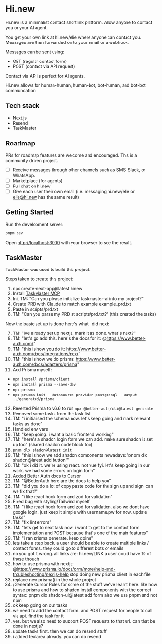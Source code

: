 # Hi.new

Hi.new is a minimalist contact shortlink platform. Allow anyone to contact you or your AI agent.

You get your own link at hi.new/elie where anyone can contact you. Messages are then forwarded on to your email or a webhook.

Messages can be sent using:
- GET (regular contact form)
- POST (contact via API request)

Contact via API is perfect for AI agents.

Hi.new allows for human-human, human-bot, bot-human, and bot-bot communcation.

## Tech stack

- Next.js
- Resend
- TaskMaster

## Roadmap

PRs for roadmap features are welcome and encouraged. This is a community driven project.

- [ ] Receive messages through other channels such as SMS, Slack, or WhatsApp.
- [ ] Marketplace (for agents)
- [ ] Full chat on hi.new
- [ ] Give each user their own email (i.e. messaging hi.new/elie or elie@hi.new has the same result)

## Getting Started

Run the development server:

```bash
pnpm dev
```

Open [http://localhost:3000](http://localhost:3000) with your browser to see the result.

## TaskMaster

TaskMaster was used to build this project.

Steps taken to create this project:

1. npx create-next-app@latest hinew
2. Install [TaskMaster MCP](https://github.com/eyaltoledano/claude-task-master)
3. Init TM: "Can you please initialize taskmaster-ai into my project?"
4. Create PRD with Claude to match example example_prd.txt
5. Paste in scripts/prd.txt
6. TM: "Can you parse my PRD at scripts/prd.txt?" (this created the tasks)

Now the basic set up is done here's what I did next:

7. TM: "ive already set up nextjs. mark it as done. what's next?"
8. TM: "let's go add this. here's the docs for it: @https://www.better-auth.com/"
9. TM: "this is how you do it: https://www.better-auth.com/docs/integrations/next"
10. TM: "this is how we do prisma: https://www.better-auth.com/docs/adapters/prisma"
11. Add Prisma myself:
  - `npm install @prisma/client`
  - `npm install prisma --save-dev`
  - `npx prisma`
  - `npx prisma init --datasource-provider postgresql --output ../generated/prisma`
12. Reverted Prisma to v6.6 to run `npx @better-auth/cli@latest generate`
13. Removed some tasks from the task list
14. TM: "i initialised the schema now. let's keep going and mark relevant tasks as done"
15. Handled env vars
16. TM: "keep going. i want a basic frontend working"
17. TM: "here's a shadcn login form we can add. make sure shadcn is set up too" (shared shadcn code block too)
18. `pnpm dlx shadcn@latest init`
19. TM: "this is how we add shadcn components nowadays: 'pnpm dlx shadcn@latest add button'"
20. TM: "ok i did it. we're using react. not vue fyi. let's keep going in our work. we had some errors on login form"
21. Added Better Auth docs to Cursor
22. TM: "@BetterAuth here are the docs to help you"
23. TM: "did you do a lot of copy paste code for the sign up and sign. can we fix that?"
24. TM: "i like react hook form and zod for validation"
25. Fixed bug with styling/Tailwind myself
26. TM: "i like react hook form and zod for validation. also we dont have google login. just keep it simple with username/pw for now. update tasks"
27. TM: "fix lint errors"
28. TM: "lets get to next task now. i want to get to the contact form implementation and POST because that's one of the main features"
29. TM: "i ran prisma generate. keep going"
30. lets take a step back. a user should be able to create multiple links / contact forms. they could go to different bots or emails
31. no you got it wrong. all links are: hi.new/LINK a user could have 10 of those though
32. how to use prisma with nextjs: @https://www.prisma.io/docs/orm/more/help-and-troubleshooting/nextjs-help stop doing new prisma client in each file
33. replace new prisma() in the whole project
34. /Generate Cursor Rules for some of the stuff we've learnt here. like how to use prisma and how to shadcn install components with the correct syntax: pnpm dlx shadcn-ui@latest add form
also we use pnpm and not npm
35. ok keep going on our tasks
36. we need to add the contact form. and POST request for people to call via api. find the task for it
37. yes. but we also need to support POST requests to that url. can that be done in nextjs?
38. update tasks first. then we can do resend stuff
39. i added textarea already. you can do resend